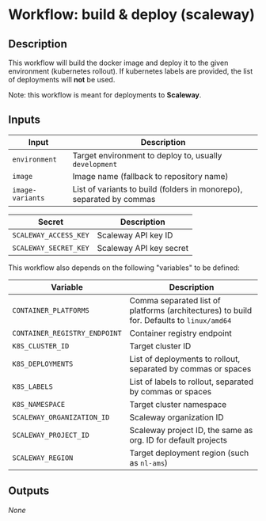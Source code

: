 # Workflow: build & deploy (scaleway)

## Description

This workflow will build the docker image and deploy it to the given environment (kubernetes rollout). If kubernetes labels are provided, the list of deployments will **not** be used.

Note: this workflow is meant for deployments to **Scaleway**.

## Inputs

| Input | Description |
| ----- | ----------- |
| `environment` | Target environment to deploy to, usually `development` |
| `image` | Image name (fallback to repository name) |
| `image-variants` | List of variants to build (folders in monorepo), separated by commas |

| Secret | Description |
| ------ | ----------- |
| `SCALEWAY_ACCESS_KEY` | Scaleway API key ID |
| `SCALEWAY_SECRET_KEY` | Scaleway API key secret |

This workflow also depends on the following "variables" to be defined:

| Variable | Description |
| -------- | ----------- |
| `CONTAINER_PLATFORMS` | Comma separated list of platforms (architectures) to build for. Defaults to `linux/amd64` |
| `CONTAINER_REGISTRY_ENDPOINT` | Container registry endpoint |
| `K8S_CLUSTER_ID` | Target cluster ID |
| `K8S_DEPLOYMENTS` | List of deployments to rollout, separated by commas or spaces |
| `K8S_LABELS` | List of labels to rollout, separated by commas or spaces |
| `K8S_NAMESPACE` | Target cluster namespace |
| `SCALEWAY_ORGANIZATION_ID` | Scaleway organization ID |
| `SCALEWAY_PROJECT_ID` | Scaleway project ID, the same as org. ID for default projects |
| `SCALEWAY_REGION` | Target deployment region (such as `nl-ams`) |

## Outputs

_None_

